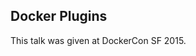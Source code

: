 <!--
{
"name" : "docker-plugins",
"version" : "0.1",
"title" : "Docker Plugins",
"description" : "Learn about the latest developments in the Docker world.",
"freshnessDate" : 2015-06-24,
"license" : "All Rights Reserved"
}
-->

<!-- @section -->

## Docker Plugins

This talk was given at DockerCon SF 2015.

<!-- @asset, "contentType": "outlearn/video", "provider": "youtube", "url": "https://www.youtube.com/embed/ri5mzIsbsY8" -->
